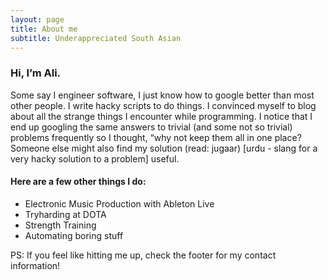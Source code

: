 ```yaml
---
layout: page
title: About me
subtitle: Underappreciated South Asian
---
```


### Hi, I’m Ali. 
Some say I engineer software, I just know how to google better than most other people. I write hacky scripts to do things. I convinced myself to blog about all the strange things I encounter while programming. I notice that I end up googling the same answers to trivial (and some not so trivial) problems frequently so I thought, “why not keep them all in one place? Someone else might also find my solution (read: jugaar) [urdu - slang for a very hacky solution to a problem] useful.

#### Here are a few other things I do:
- Electronic Music Production with Ableton Live 
- Tryharding at DOTA
- Strength Training 
- Automating boring stuff

PS: If you feel like hitting me up, check the footer for my contact information!

